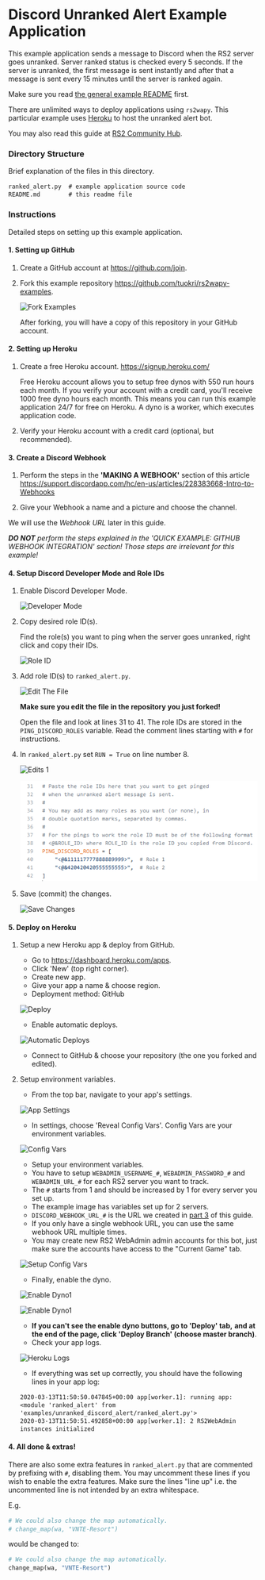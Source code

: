 # Discord Unranked Alert Example Application

This example application sends a message to Discord when the RS2
server goes unranked. Server ranked status is checked every 5 seconds.
If the server is unranked, the first message is sent instantly and
after that a message is sent every 15 minutes until the server is ranked again.

Make sure you read [the general example README](../../README.md) first.

There are unlimited ways to deploy applications using `rs2wapy`.
This particular example uses [Heroku](https://www.heroku.com/)
to host the unranked alert bot.

You may also read this guide at [RS2 Community Hub](https://steamcommunity.com/sharedfiles/filedetails/?id=2031260172).

### Directory Structure
Brief explanation of the files in this directory.
```
ranked_alert.py  # example application source code
README.md        # this readme file
```

### Instructions
Detailed steps on setting up this example application.

#### 1. Setting up GitHub
1. Create a GitHub account at https://github.com/join.

2. Fork this example repository https://github.com/tuokri/rs2wapy-examples.
    
    ![Fork Examples](../images/github_fork_examples.png)
    
    After forking, you will have a copy of this repository
    in your GitHub account.

#### 2. Setting up Heroku
1. Create a free Heroku account. https://signup.heroku.com/

    Free Heroku account allows you to setup free dynos with
    550 run hours each month. If you verify your account 
    with a credit card, you'll receive 1000 free dyno hours 
    each month. This means you can run this example application
    24/7 for free on Heroku. A dyno is a worker, which
    executes application code.

2. Verify your Heroku account with a credit card
(optional, but recommended).

#### 3. Create a Discord Webhook
1. Perform the steps in the **'MAKING A WEBHOOK'** section of this article
https://support.discordapp.com/hc/en-us/articles/228383668-Intro-to-Webhooks

2. Give your Webhook a name and a picture and choose the channel.

We will use the *Webhook URL* later in this guide.

_**DO NOT** perform the steps explained in the
'QUICK EXAMPLE: GITHUB WEBHOOK INTEGRATION' section!
Those steps are irrelevant for this example!_

#### 4. Setup Discord Developer Mode and Role IDs
1. Enable Discord Developer Mode.
    
    ![Developer Mode](../images/discord_advanced_mode.png)

2. Copy desired role ID(s).
    
    Find the role(s) you want to ping when the server
    goes unranked, right click and copy their IDs.
    
    ![Role ID](../images/discord_get_copy_role_id.png)    

3. Add role ID(s) to `ranked_alert.py`.

    ![Edit The File](../images/github_edit_unranked_alert.png)

    **Make sure you edit the file in the repository you just forked!**

    Open the file and look at lines 31 to 41.
    The role IDs are stored in the `PING_DISCORD_ROLES` variable.
    Read the comment lines starting with `#` for instructions.
    
4. In `ranked_alert.py` set `RUN = True`
on line number 8.

    ![Edits 1](../images/github_unranked_alert_run_true.png)

    ![Edits 2](../images/github_unranked_alert_changes.png)

5. Save (commit) the changes.

    ![Save Changes](../images/github_commit_unranked_alert_changes.png)

#### 5. Deploy on Heroku
1. Setup a new Heroku app & deploy from GitHub.

    - Go to https://dashboard.heroku.com/apps.
    - Click 'New' (top right corner).
    - Create new app.
    - Give your app a name & choose region.
    - Deployment method: GitHub
    
    ![Deploy](../images/heroku_deployment_method_github.png)

    - Enable automatic deploys.
    
    ![Automatic Deploys](../images/heroku_enable_automatic_deploys.png)

    - Connect to GitHub & choose your repository
    (the one you forked and edited).

2. Setup environment variables.

    - From the top bar, navigate to your app's settings.
    
    ![App Settings](../images/heroku_app_settings.png)
    
    - In settings, choose 'Reveal Config Vars'. Config Vars are your
    environment variables.
    
    ![Config Vars](../images/heroku_reveal_config_vars.png)
    
    - Setup your environment variables.
    - You have to setup `WEBADMIN_USERNAME_#`, `WEBADMIN_PASSWORD_#` and `WEBADMIN_URL_#`
    for each RS2 server you want to track.
    - The `#` starts from 1 and should be increased by 1 for every server you set up.
    - The example image has variables set up for 2 servers.
    - `DISCORD_WEBHOOK_URL_#` is the URL we created in [part 3](#3-create-a-discord-webhook) of this guide.
    - If you only have a single webhook URL, you can use the same webhook URL multiple times.
    - You may create new RS2 WebAdmin admin accounts for this bot, just make
    sure the accounts have access to the "Current Game" tab.
    
    ![Setup Config Vars](../images/heroku_setup_config_vars.png)

    - Finally, enable the dyno.
    
    ![Enable Dyno1](../images/heroku_enable_dyno_1.JPG)
    
    ![Enable Dyno1](../images/heroku_enable_dyno_2.JPG)

    - **If you can't see the enable dyno buttons, go to 'Deploy' tab,**
    **and at the end of the page, click 'Deploy Branch' (choose master branch)**.
    - Check your app logs.
    
    ![Heroku Logs](../images/heroku_view_logs.JPG)
    
    - If everything was set up correctly, you should have the following lines in your app log:
    ```
    2020-03-13T11:50:50.047845+00:00 app[worker.1]: running app: <module 'ranked_alert' from 'examples/unranked_discord_alert/ranked_alert.py'>
    2020-03-13T11:50:51.492858+00:00 app[worker.1]: 2 RS2WebAdmin instances initialized
    ```
   
#### 4. All done & extras!
There are also some extra features in `ranked_alert.py` that are commented
by prefixing with `#`, disabling them. You may uncomment these lines if you
wish to enable the extra features. Make sure the lines "line up" i.e. the
uncommented line is not intended by an extra whitespace.

E.g.
```python
# We could also change the map automatically.
# change_map(wa, "VNTE-Resort")
```
would be changed to:
```python
# We could also change the map automatically.
change_map(wa, "VNTE-Resort")
```
